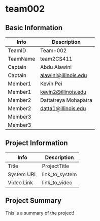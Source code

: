 # team002

## Basic Information

|   Info      |        Description     |
| ----------- | ---------------------- |
| TeamID      |        Team-002        |
| TeamName    |         team2CS411     |
| Captain     |       Abdu Alawini     |
| Captain     |  alawini@illinois.edu  |
| Member1     |        Kevin Pei       |
| Member1     |   kevin2@illinois.edu  |
| Member2     |  Dattatreya Mohapatra  |
| Member2     |   datta1@illinois.edu  |
| Member3     |                        |
| Member3     |                        |

## Project Information

|   Info      |        Description     |
| ----------- | ---------------------- |
|  Title      |       ProjectTitle     |
| System URL  |      link_to_system    |
| Video Link  |      link_to_video     |

## Project Summary

This is a summary of the project!
